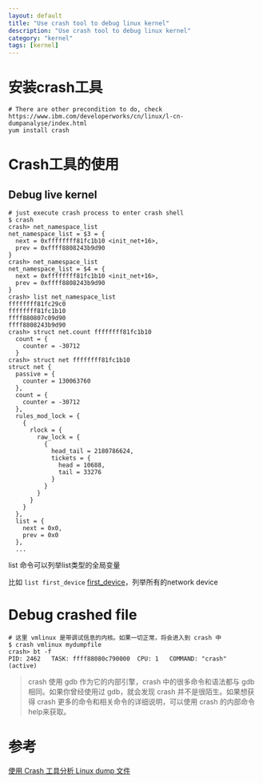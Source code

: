 ```yaml
---
layout: default
title: "Use crash tool to debug linux kernel"
description: "Use crash tool to debug linux kernel"
category: "kernel"
tags: [kernel]
---
```


# 安装crash工具

```
# There are other precondition to do, check https://www.ibm.com/developerworks/cn/linux/l-cn-dumpanalyse/index.html
yum install crash
```

# Crash工具的使用


## Debug live kernel

```
# just execute crash process to enter crash shell
$ crash
crash> net_namespace_list
net_namespace_list = $3 = {
  next = 0xffffffff81fc1b10 <init_net+16>, 
  prev = 0xffff8808243b9d90
}
crash> net_namespace_list
net_namespace_list = $4 = {
  next = 0xffffffff81fc1b10 <init_net+16>, 
  prev = 0xffff8808243b9d90
}
crash> list net_namespace_list
ffffffff81fc29c0
ffffffff81fc1b10
ffff880807c09d90
ffff8808243b9d90
crash> struct net.count ffffffff81fc1b10
  count = {
    counter = -30712
  }
crash> struct net ffffffff81fc1b10                                                                                                                            
struct net {
  passive = {
    counter = 130063760
  }, 
  count = {
    counter = -30712
  }, 
  rules_mod_lock = {
    {
      rlock = {
        raw_lock = {
          {
            head_tail = 2180786624, 
            tickets = {
              head = 10688, 
              tail = 33276
            }
          }
        }
      }
    }
  }, 
  list = {
    next = 0x0, 
    prev = 0x0
  }, 
  ...
```

list 命令可以列举list类型的全局变量

比如 `list first_device` [first_device](https://elixir.bootlin.com/linux/v3.19.8/source/net/core/net_namespace.c#L26)，列举所有的network device

# Debug crashed file

```
# 这里 vmlinux 是带调试信息的内核。如果一切正常，将会进入到 crash 中
$ crash vmlinux mydumpfile
crash> bt -f
PID: 2462   TASK: ffff88080c790000  CPU: 1   COMMAND: "crash"
(active)
```

> crash 使用 gdb 作为它的内部引擎，crash 中的很多命令和语法都与 gdb 相同。如果你曾经使用过 gdb，就会发现 crash 并不是很陌生。如果想获得 crash 更多的命令和相关命令的详细说明，可以使用 crash 的内部命令 help来获取。

# 参考

[使用 Crash 工具分析 Linux dump 文件
](https://www.ibm.com/developerworks/cn/linux/l-cn-dumpanalyse/index.html)